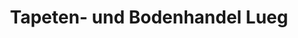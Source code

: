 ---
title: "Tapeten- und Bodenhandel Lueg"
url: /froendenberg-ruhr/tapeten-und-bodenhandel-lueg/
shop: Raumausstattung
---
